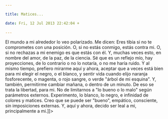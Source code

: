 ```yaml
---

title: Matices...

date: Fri, 12 Jul 2013 22:42:04 +
 
---
```


El mundo a mi alrededor lo veo polarizado. Me dicen: Eres tibia si no te comprometes con una posición. O, si no estás conmigo, estás contra mi. O, si no rechazas a mi enemigo es que estás con él. Y, muchas veces esto, en nombre del amor, de la paz, de la ciencia. Sé que es un reflejo mío, hay proyecciones, de lo contrario o no lo notaría, o no me haría ruido. Y al mismo tiempo, prefiero mirarme aquí y ahora, aceptar que a veces está bien para mi elegir el negro, o el blanco, y sentir vida cuando elijo naranja fosforecente, o magenta, o rojo sangre, o verde "árbol de mi esquina". Y, también, permitirme cambiar mañana, o dentro de un minuto. De eso se trata la libertad, para mi. No de limitarnos a "lo bueno o lo malo" según parámetros externos. Experimento, lo blanco, lo negro, e infinidad de colores y matices. Creo que se puede ser "bueno", empático, consciente, sin imposiciones externas. Y, aquí y ahora, decido ser leal a mi, principalmente a mi.]]>
